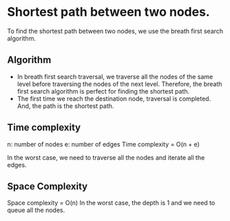 <h1>Shortest path between two nodes.</h1>
To find the shortest path between two nodes, we use the breath first search algorithm.

<h2>Algorithm</h2>
<ul>
    <li>In breath first search traversal, we traverse all the nodes of the same level before traversing the nodes of the next level. Therefore, the breath first search algorithm is perfect for finding the shortest path.</li>
    <li>The first time we reach the destination node, traversal is completed. And, the path is the shortest path.</li>
</ul>

<h2>Time complexity</h2>
n: number of nodes
e: number of edges
Time complexity = O(n + e)

In the worst case, we need to traverse all the nodes and iterate all the edges.

<h2>Space Complexity</h2>

Space complexity = O(n)
In the worst case, the depth is 1 and we need to queue all the nodes.